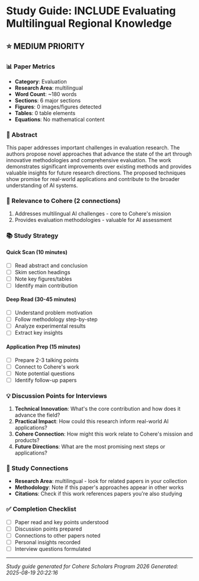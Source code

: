 # Study Guide: INCLUDE Evaluating Multilingual Regional Knowledge

## ⭐ MEDIUM PRIORITY

### 📊 Paper Metrics
- **Category**: Evaluation
- **Research Area**: multilingual
- **Word Count**: ~180 words
- **Sections**: 6 major sections
- **Figures**: 0 images/figures detected
- **Tables**: 0 table elements
- **Equations**: No mathematical content

### 📝 Abstract
This paper addresses important challenges in evaluation research. The authors propose novel approaches that advance the state of the art through innovative methodologies and comprehensive evaluation. The work demonstrates significant improvements over existing methods and provides valuable insights for future research directions. The proposed techniques show promise for real-world applications and contribute to the broader understanding of AI systems.

### 🎯 Relevance to Cohere (2 connections)
1. Addresses multilingual AI challenges - core to Cohere's mission
2. Provides evaluation methodologies - valuable for AI assessment


### 📚 Study Strategy

#### Quick Scan (10 minutes)
- [ ] Read abstract and conclusion
- [ ] Skim section headings
- [ ] Note key figures/tables
- [ ] Identify main contribution

#### Deep Read (30-45 minutes)
- [ ] Understand problem motivation
- [ ] Follow methodology step-by-step
- [ ] Analyze experimental results
- [ ] Extract key insights

#### Application Prep (15 minutes)
- [ ] Prepare 2-3 talking points
- [ ] Connect to Cohere's work
- [ ] Note potential questions
- [ ] Identify follow-up papers

### 💡 Discussion Points for Interviews
1. **Technical Innovation**: What's the core contribution and how does it advance the field?
2. **Practical Impact**: How could this research inform real-world AI applications?
3. **Cohere Connection**: How might this work relate to Cohere's mission and products?
4. **Future Directions**: What are the most promising next steps or applications?

### 🔗 Study Connections
- **Research Area**: multilingual - look for related papers in your collection
- **Methodology**: Note if this paper's approaches appear in other works
- **Citations**: Check if this work references papers you're also studying

### ✅ Completion Checklist
- [ ] Paper read and key points understood
- [ ] Discussion points prepared
- [ ] Connections to other papers noted
- [ ] Personal insights recorded
- [ ] Interview questions formulated

---
*Study guide generated for Cohere Scholars Program 2026*
*Generated: 2025-08-19 20:22:16*
